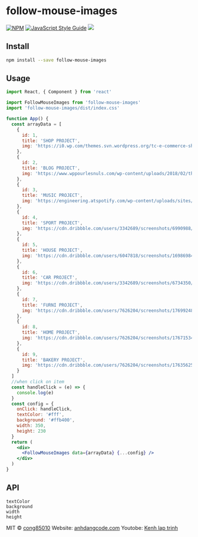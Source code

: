 # follow-mouse-images
[![NPM](https://img.shields.io/npm/v/follow-mouse-images.svg)](https://www.npmjs.com/package/follow-mouse-images) [![JavaScript Style Guide](https://img.shields.io/badge/code_style-standard-brightgreen.svg)](https://standardjs.com)
<img src="https://media2.giphy.com/media/jpnrKSJNWnL8pinujM/giphy.gif?cid=790b7611ee847b896f7ebdb6cb9b17d5ec55cc037feb4302&rid=giphy.gif&ct=g" />

## Install

```bash
npm install --save follow-mouse-images
```

## Usage

```jsx
import React, { Component } from 'react'

import FollowMouseImages from 'follow-mouse-images'
import 'follow-mouse-images/dist/index.css'

function App() {
  const arrayData = [
    {
      id: 1,
      title: 'SHOP PROJECT',
      img: 'https://i0.wp.com/themes.svn.wordpress.org/tc-e-commerce-shop/0.8.6/screenshot.png'
    },
    {
      id: 2,
      title: 'BLOG PROJECT',
      img: 'https://www.wppourlesnuls.com/wp-content/uploads/2018/02/theme-blog-wordpress.jpg'
    },
    {
      id: 3,
      title: 'MUSIC PROJECT',
      img: 'https://engineering.atspotify.com/wp-content/uploads/sites/2/2019/03/spotify-web-player.jpg'
    },
    {
      id: 4,
      title: 'SPORT PROJECT',
      img: 'https://cdn.dribbble.com/users/3342689/screenshots/6990988/fitness-.png'
    },
    {
      id: 5,
      title: 'HOUSE PROJECT',
      img: 'https://cdn.dribbble.com/users/6047818/screenshots/16986984/media/d586faf15273ebff158fa954e191a098.png?compress=1&resize=1200x900&vertical=top'
    },
    {
      id: 6,
      title: 'CAR PROJECT',
      img: 'https://cdn.dribbble.com/users/3342689/screenshots/6734350/bmw-.png?compress=1&resize=800x600&vertical=top'
    },
    {
      id: 7,
      title: 'FURNI PROJECT',
      img: 'https://cdn.dribbble.com/users/7626204/screenshots/17699248/media/ae90e53ff599e381cb4e0847a1d49ee6.jpg?compress=1&resize=1200x900&vertical=top'
    },
    {
      id: 8,
      title: 'HOME PROJECT',
      img: 'https://cdn.dribbble.com/users/7626204/screenshots/17671534/media/96cccd6f43950a5c26c25f0bf37e0861.jpg?compress=1&resize=1200x900&vertical=top'
    },
    {
      id: 9,
      title: 'BAKERY PROJECT',
      img: 'https://cdn.dribbble.com/users/7626204/screenshots/17635625/media/4b66902e8a0867de0f7abd26dace6a4f.jpg?compress=1&resize=1000x750&vertical=top'
    }
  ]
  //when click on item
  const handleClick = (e) => {
    console.log(e)
  }
  const config = {
    onClick: handleClick,
    textColor: '#fff',
    background: '#ffb400',
    width: 350,
    height: 230
  }
  return (
    <div>
      <FollowMouseImages data={arrayData} {...config} />
    </div>
  )
}
```

## API

    textColor
    background
    width
    height

MIT © [cong85010](https://github.com/cong85010)
Website: [anhdangcode.com](https://anhdangcode.com)
Youtobe: [Kenh lap trinh](https://www.youtube.com/channel/UCTNMKVKKjVuHTR5_RIjEbqw)
